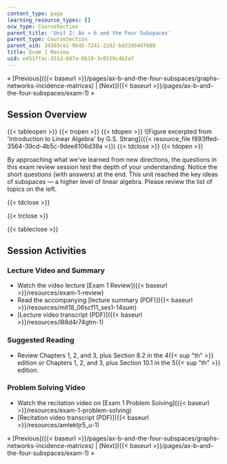 ```yaml
---
content_type: page
learning_resource_types: []
ocw_type: CourseSection
parent_title: 'Unit I: Ax = b and the Four Subspaces'
parent_type: CourseSection
parent_uid: 34303ce1-9b45-7241-22d2-bd33d64df688
title: Exam 1 Review
uid: e451ffac-351d-687a-8b19-3c0159c4b2a7
---
```


« [Previous]({{< baseurl >}}/pages/ax-b-and-the-four-subspaces/graphs-networks-incidence-matrices) | [Next]({{< baseurl >}}/pages/ax-b-and-the-four-subspaces/exam-1) »

Session Overview
----------------

{{< tableopen >}}
{{< tropen >}}
{{< tdopen >}}
![Figure excerpted from 'Introduction to Linear Algebra' by G.S. Strang]({{< resource_file f893ffed-3564-39cd-4b5c-9dee6106d39a >}})
{{< tdclose >}}
{{< tdopen >}}


By approaching what we've learned from new directions, the questions in this exam review session test the depth of your understanding. Notice the short questions (with answers) at the end. This unit reached the key ideas of subspaces — a higher level of linear algebra. Please review the list of topics on the left.


{{< tdclose >}}

{{< trclose >}}

{{< tableclose >}}

Session Activities
------------------

### Lecture Video and Summary

*   Watch the video lecture [Exam 1 Review]({{< baseurl >}}/resources/exam-1-review)
*   Read the accompanying [lecture summary (PDF)]({{< baseurl >}}/resources/mit18_06scf11_ses1-14sum)
*   [Lecture video transcript (PDF)]({{< baseurl >}}/resources/l88d4r74gtm-1)

### Suggested Reading

*   Review Chapters 1, 2, and 3, plus Section 8.2 in the 4{{< sup "th" >}} edition or Chapters 1, 2, and 3, plus Section 10.1 in the 5{{< sup "th" >}} edition.

### Problem Solving Video

*   Watch the recitation video on [Exam 1 Problem Solving]({{< baseurl >}}/resources/exam-1-problem-solving)
*   [Recitation video transcript (PDF)]({{< baseurl >}}/resources/amlektjr5_u-1)

« [Previous]({{< baseurl >}}/pages/ax-b-and-the-four-subspaces/graphs-networks-incidence-matrices) | [Next]({{< baseurl >}}/pages/ax-b-and-the-four-subspaces/exam-1) »